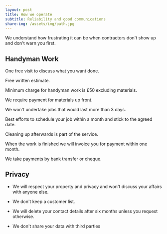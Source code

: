 ```yaml
---
layout: post
title: How we operate
subtitle: Reliability and good communications
share-img: /assets/img/path.jpg
---
```


We understand how frustrating it can be when contractors don't show up and don't warn you first.

## Handyman Work


One free visit to discuss what you want done.

Free written estimate.

Minimum charge for handyman work is £50 excluding materials.

We require payment for materials up front.

We won't undertake jobs that would last more than 3 days.

Best efforts to schedule your job within a month and stick to the agreed date.

Cleaning up afterwards is part of the service.

When the work is finished we will invoice you for payment within one month.

We take payments by bank transfer or cheque.

## Privacy

- We will respect your property and privacy and won't discuss your affairs with anyone else.

- We don't keep a customer list.

- We will delete your contact details after six months unless you request otherwise.

- We don't share your data with third parties




